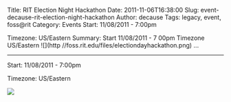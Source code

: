 Title: RIT Election Night Hackathon
Date: 2011-11-06T16:38:00
Slug: event-decause-rit-election-night-hackathon
Author: decause
Tags: legacy, event, foss@rit
Category: Events
Start: 11/08/2011 - 7:00pm

Timezone: US/Eastern
Summary: Start  11/08/2011 - 7 00pm  Timezone  US/Eastern  ![](http //foss.rit.edu/files/electiondayhackathon.png)   ... 

---
Start: 11/08/2011 - 7:00pm

Timezone: US/Eastern

![](http://foss.rit.edu/files/electiondayhackathon.png)

